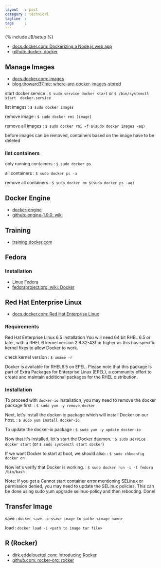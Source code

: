 ```yaml
---
layout   : post
category : technical
tagline  : 
tags     : 
---
```

{% include JB/setup %}

- [docs.docker.com: Dockerizing a Node.js web app](https://docs.docker.com/examples/nodejs_web_app/)
- [github: docker: docker](https://github.com/docker/docker)

## Manage Images

- [docs.docker.com: images](https://docs.docker.com/engine/reference/commandline/images)
- [blog.thoward37.me: where-are-docker-images-stored](http://blog.thoward37.me/articles/where-are-docker-images-stored)

start docker service
:   `$ sudo service docker start` or `$ /bin/systemctl start  docker.service`

list images
:   `$ sudo docker images`

remove image
:   `$ sudo docker rmi [image]`

remove all images
:   `$ sudo docker rmi -f $(sudo docker images -aq)`

before images can be removed, containers based on the image have to be deleted

### list containers

only running containers
:   `$ sudo docker ps`

all containers
:   `$ sudo docker ps -a`

remove all containers
:   `$ sudo docker rm $(sudo docker ps -aq)`

## Docker Engine

- [docker-engine](https://www.docker.com/docker-engine)
- [github: engine-1.9.0: wiki](https://github.com/docker/docker/wiki/Engine-1.9.0)

## Training 

- [training.docker.com](https://training.docker.com/)

## Fedora

### Installation

- [Linux Fedora](https://docs.docker.com/engine/installation/fedora)
- [fedoraproject.org: wiki: Docker](https://fedoraproject.org/wiki/Docker)

## Red Hat Enterprise Linux

- [docs.docker.com: Red Hat Enterprise Linux](https://docs.docker.com/v1.5/installation/rhel)

### Requirements

Red Hat Enterprise Linux 6.5 Installation
You will need 64 bit RHEL 6.5 or later, with a RHEL 6 kernel version 2.6.32-431 or higher as this has specific kernel fixes to allow Docker to work.

check kernel version
:   `$ uname -r`

Docker is available for RHEL6.5 on EPEL. Please note that this package is part of Extra Packages for Enterprise Linux (EPEL), a community effort to create and maintain additional packages for the RHEL distribution.

### Installation

To proceed with `docker-io` installation, you may need to remove the docker package first.
:   `$ sudo yum -y remove docker`

Next, let's install the docker-io package which will install Docker on our host.
:   `$ sudo yum install docker-io`

To update the docker-io package
:   `$ sudo yum -y update docker-io`

Now that it's installed, let's start the Docker daemon.
:   `$ sudo service docker start` (or `$ sudo systemctl start docker`)

If we want Docker to start at boot, we should also:
:   `$ sudo chkconfig docker on`

Now let's verify that Docker is working.
:   `$ sudo docker run -i -t fedora /bin/bash`

Note: If you get a Cannot start container error mentioning SELinux or permission denied, you may need to update the SELinux policies. This can be done using sudo yum upgrade selinux-policy and then rebooting.
Done!

## Transfer Image

save
:   `docker save -o <save image to path> <image name>`

load
:   `docker load -i <path to image tar file>`

## R (Rocker)

- [dirk.eddelbuettel.com: Introducing Rocker](http://dirk.eddelbuettel.com/blog/2014/10/23/#introducing_rocker)
- [github.com: rocker-org: rocker](https://github.com/rocker-org/rocker)
